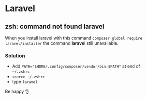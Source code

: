 # Laravel

## zsh: command not found laravel

When you install laravel with this command `composer global require laravel/installer` the command  **laravel** still unavailable.

### Solution

* Add `PATH="$HOME/.config/composer/vendor/bin:$PATH"` at end of `~/.zshrc`
* `source ~/.zshrc`
* type `laravel` 

Be happy 👌

